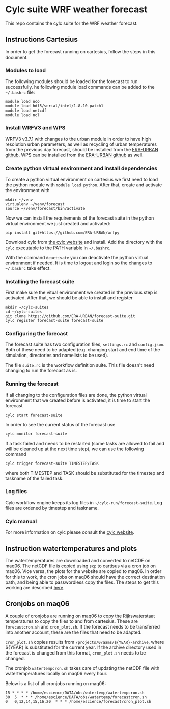 # Cylc suite WRF weather forecast

This repo contains the cylc suite for the WRF weather forecast.

## Instructions Cartesius 
In order to get the forecast running on cartesius, follow the steps in this document.

### Modules to load
The following modules should be loaded for the forecast to run successfully. he following module load commands can be added to the `~/.bashrc` file:
```
module load nco
module load hdf5/serial/intel/1.8.10-patch1
module load netcdf
module load ncl
```

### Install WRFV3 and WPS
WRFV3 v3.7.1 with changes to the urban module in order to have high resolution urban parameters, as well as recycling of urban temperatures from the previous day forecast, should be installed from the
[ERA-URBAN github](https://www.github.com/ERA-URBAN/WRFV3). WPS can be installed from the [ERA-URBAN github](https://www.github.com/ERA-URBAN/WPS) as well.

### Create python virtual environment and install dependencies
To create a python virtual environment on cartesius we first need to load the python module with `module load python`.
After that, create and activate the environment with
```
mkdir ~/venv
virtualenv ~/venv/forecast
source ~/venv/forecast/bin/activate
```
Now we can install the requirements of the forecast suite in the python virtual environment we just created and activated:
```
pip install git+https://github.com/ERA-URBAN/wrfpy
```
Download cylc from [the cylc website](https://cylc.github.io/) and install. Add the directory with the `cylc` executable to the PATH variable in `~/.bashrc`.

With the command `deactivate` you can deactivate the python virtual environment if needed. It is time to logout and login so the changes to `~/.bashrc` take effect.

### Installing the forecast suite
First make sure the vitual environment we created in the previous step is activated. After that, we should be able to install and register 
```
mkdir ~/cylc-suites
cd ~/cylc-suites
git clone https://github.com/ERA-URBAN/forecast-suite.git
cylc register forecast-suite forecast-suite
```

### Configuring the forecast
The forecast suite has two configuration files, `settings.rc` and `config.json`. Both of these need to be adapted (e.g. changing start and end time of the simulation, directories and namelists to be used).

The file `suite.rc` is the workflow definition suite. This file doesn't need changing to run the forecast as is. 

### Running the forecast
If all changing to the configuration files are done, the python virtual environment that we created before is activated, it is time to start the forecast
```
cylc start forecast-suite
```
In order to see the current status of the forecast use
```
cylc monitor forecast-suite
```
If a task failed and needs to be restarted (some tasks are allowed to fail and will be cleaned up at the next time step), we can use the following command
```
cylc trigger forecast-suite TIMESTEP/TASK
```
where both TIMESTEP and TASK should be substituted for the timestep and taskname of the failed task.

### Log files
Cylc workflow engine keeps its log files in `~/cylc-run/forecast-suite`. Log files are ordened by timestep and taskname.

### Cylc manual
For more information on cylc please consult the [cylc website](https://cylc.github.io/index.html). 

## Instruction watertemperatures and plots
The watertemperatures are downloaded and converted to netCDF on maq06. The netCDF file is copied using `scp` to cartisus via a cron job on maq06. Vice versa, the plots for the website are copied to maq06. In order for this to work, the cron jobs on maq06 should have the correct destination path, and being able to passwordless copy the files. The steps to get this working are described [here](http://www.linuxproblem.org/art_9.html).

## Cronjobs on maq06
A couple of cronjobs are running on maq06 to copy the Rijkswaterstaat temperatures to copy the files to and from cartesius. These are `forecastcron.sh` and `cron_plot.sh`. If the forecast needs to be transferred into another account, these are the files that need to be adapted. 

`cron_plot.sh` copies results from `/projects/0/aams/${YEAR}-archive`, where ${YEAR} is substituted for the current year. If the archive directory used in the forecast is changed from this format, `cron_plot.sh` needs to be changed.

The cronjob `watertempcron.sh` takes care of updating the netCDF file with watertemperatures locally on maq06 every hour.

Below is a list of all cronjobs running on maq06:
```
15 * * * * /home/escience/DATA/obs/watertemp/watertempcron.sh
30  5  * * * /home/escience/DATA/obs/watertemp/forecastcron.sh
0   0,12,14,15,16,20  * * * /home/escience/forecast/cron_plot.sh
```

